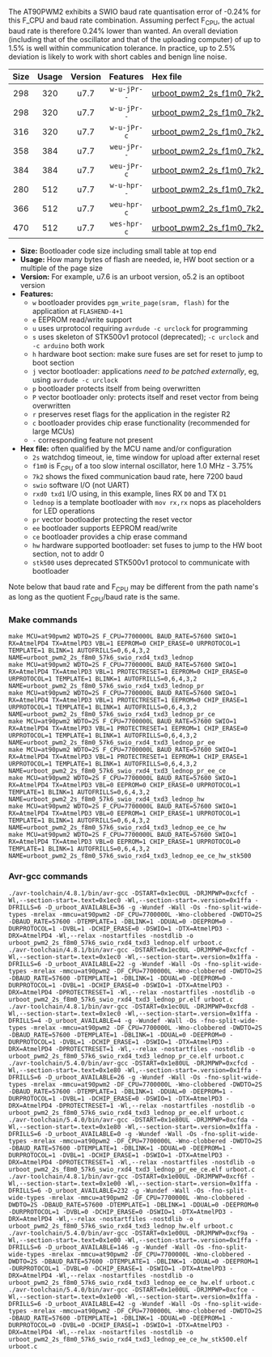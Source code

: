 The AT90PWM2 exhibits a SWIO baud rate quantisation error of -0.24% for this F_CPU and baud rate combination. Assuming perfect F<sub>CPU</sub>, the actual baud rate is therefore 0.24% lower than wanted. An overall deviation (including that of the oscillator and that of the uploading computer) of up to 1.5% is well within communication tolerance. In practice, up to 2.5% deviation is likely to work with short cables and benign line noise.

|Size|Usage|Version|Features|Hex file|
|:-:|:-:|:-:|:-:|:--|
|298|320|u7.7|`w-u-jPr--`|[urboot_pwm2_2s_f1m0_7k2_swio_rxd4_txd3_lednop.hex](https://raw.githubusercontent.com/stefanrueger/urboot.hex/main/u7.7/mcus/at90pwm2/watchdog_2_s/internal_oscillator_f-3.75%25/%2B1m000000_hz/%2B%2B%2B7k2_baud/uart0_rxd4_txd3/lednop/urboot_pwm2_2s_f1m0_7k2_swio_rxd4_txd3_lednop.hex)|
|298|320|u7.7|`w-u-jPr--`|[urboot_pwm2_2s_f1m0_7k2_swio_rxd4_txd3_lednop_pr.hex](https://raw.githubusercontent.com/stefanrueger/urboot.hex/main/u7.7/mcus/at90pwm2/watchdog_2_s/internal_oscillator_f-3.75%25/%2B1m000000_hz/%2B%2B%2B7k2_baud/uart0_rxd4_txd3/lednop/urboot_pwm2_2s_f1m0_7k2_swio_rxd4_txd3_lednop_pr.hex)|
|316|320|u7.7|`w-u-jPr-c`|[urboot_pwm2_2s_f1m0_7k2_swio_rxd4_txd3_lednop_pr_ce.hex](https://raw.githubusercontent.com/stefanrueger/urboot.hex/main/u7.7/mcus/at90pwm2/watchdog_2_s/internal_oscillator_f-3.75%25/%2B1m000000_hz/%2B%2B%2B7k2_baud/uart0_rxd4_txd3/lednop/urboot_pwm2_2s_f1m0_7k2_swio_rxd4_txd3_lednop_pr_ce.hex)|
|358|384|u7.7|`weu-jPr--`|[urboot_pwm2_2s_f1m0_7k2_swio_rxd4_txd3_lednop_pr_ee.hex](https://raw.githubusercontent.com/stefanrueger/urboot.hex/main/u7.7/mcus/at90pwm2/watchdog_2_s/internal_oscillator_f-3.75%25/%2B1m000000_hz/%2B%2B%2B7k2_baud/uart0_rxd4_txd3/lednop/urboot_pwm2_2s_f1m0_7k2_swio_rxd4_txd3_lednop_pr_ee.hex)|
|384|384|u7.7|`weu-jPr-c`|[urboot_pwm2_2s_f1m0_7k2_swio_rxd4_txd3_lednop_pr_ee_ce.hex](https://raw.githubusercontent.com/stefanrueger/urboot.hex/main/u7.7/mcus/at90pwm2/watchdog_2_s/internal_oscillator_f-3.75%25/%2B1m000000_hz/%2B%2B%2B7k2_baud/uart0_rxd4_txd3/lednop/urboot_pwm2_2s_f1m0_7k2_swio_rxd4_txd3_lednop_pr_ee_ce.hex)|
|280|512|u7.7|`w-u-hpr--`|[urboot_pwm2_2s_f1m0_7k2_swio_rxd4_txd3_lednop_hw.hex](https://raw.githubusercontent.com/stefanrueger/urboot.hex/main/u7.7/mcus/at90pwm2/watchdog_2_s/internal_oscillator_f-3.75%25/%2B1m000000_hz/%2B%2B%2B7k2_baud/uart0_rxd4_txd3/lednop/urboot_pwm2_2s_f1m0_7k2_swio_rxd4_txd3_lednop_hw.hex)|
|366|512|u7.7|`weu-hpr-c`|[urboot_pwm2_2s_f1m0_7k2_swio_rxd4_txd3_lednop_ee_ce_hw.hex](https://raw.githubusercontent.com/stefanrueger/urboot.hex/main/u7.7/mcus/at90pwm2/watchdog_2_s/internal_oscillator_f-3.75%25/%2B1m000000_hz/%2B%2B%2B7k2_baud/uart0_rxd4_txd3/lednop/urboot_pwm2_2s_f1m0_7k2_swio_rxd4_txd3_lednop_ee_ce_hw.hex)|
|470|512|u7.7|`wes-hpr-c`|[urboot_pwm2_2s_f1m0_7k2_swio_rxd4_txd3_lednop_ee_ce_hw_stk500.hex](https://raw.githubusercontent.com/stefanrueger/urboot.hex/main/u7.7/mcus/at90pwm2/watchdog_2_s/internal_oscillator_f-3.75%25/%2B1m000000_hz/%2B%2B%2B7k2_baud/uart0_rxd4_txd3/lednop/urboot_pwm2_2s_f1m0_7k2_swio_rxd4_txd3_lednop_ee_ce_hw_stk500.hex)|

- **Size:** Bootloader code size including small table at top end
- **Usage:** How many bytes of flash are needed, ie, HW boot section or a multiple of the page size
- **Version:** For example, u7.6 is an urboot version, o5.2 is an optiboot version
- **Features:**
  + `w` bootloader provides `pgm_write_page(sram, flash)` for the application at `FLASHEND-4+1`
  + `e` EEPROM read/write support
  + `u` uses urprotocol requiring `avrdude -c urclock` for programming
  + `s` uses skeleton of STK500v1 protocol (deprecated); `-c urclock` and `-c arduino` both work
  + `h` hardware boot section: make sure fuses are set for reset to jump to boot section
  + `j` vector bootloader: applications *need to be patched externally*, eg, using `avrdude -c urclock`
  + `p` bootloader protects itself from being overwritten
  + `P` vector bootloader only: protects itself and reset vector from being overwritten
  + `r` preserves reset flags for the application in the register R2
  + `c` bootloader provides chip erase functionality (recommended for large MCUs)
  + `-` corresponding feature not present
- **Hex file:** often qualified by the MCU name and/or configuration
  + `2s` watchdog timeout, ie, time window for upload after external reset
  + `f1m0` is F<sub>CPU</sub> of a too slow internal oscillator, here 1.0 MHz - 3.75%
  + `7k2` shows the fixed communication baud rate, here 7200 baud
  + `swio` software I/O (not UART)
  + `rxd0 txd1` I/O using, in this example, lines RX `D0` and TX `D1`
  + `lednop` is a template bootloader with `mov rx,rx` nops as placeholders for LED operations
  + `pr` vector bootloader protecting the reset vector
  + `ee` bootloader supports EEPROM read/write
  + `ce` bootloader provides a chip erase command
  + `hw` hardware supported bootloader: set fuses to jump to the HW boot section, not to addr 0
  + `stk500` uses deprecated STK500v1 protocol to communicate with bootloader


Note below that baud rate and F<sub>CPU</sub> may be different from the path name's as long as the quotient F<sub>CPU</sub>/baud rate is the same.

### Make commands
```
make MCU=at90pwm2 WDTO=2S F_CPU=7700000L BAUD_RATE=57600 SWIO=1 RX=AtmelPD4 TX=AtmelPD3 VBL=1 EEPROM=0 CHIP_ERASE=0 URPROTOCOL=1 TEMPLATE=1 BLINK=1 AUTOFRILLS=0,6,4,3,2 NAME=urboot_pwm2_2s_f8m0_57k6_swio_rxd4_txd3_lednop
make MCU=at90pwm2 WDTO=2S F_CPU=7700000L BAUD_RATE=57600 SWIO=1 RX=AtmelPD4 TX=AtmelPD3 VBL=1 PROTECTRESET=1 EEPROM=0 CHIP_ERASE=0 URPROTOCOL=1 TEMPLATE=1 BLINK=1 AUTOFRILLS=0,6,4,3,2 NAME=urboot_pwm2_2s_f8m0_57k6_swio_rxd4_txd3_lednop_pr
make MCU=at90pwm2 WDTO=2S F_CPU=7700000L BAUD_RATE=57600 SWIO=1 RX=AtmelPD4 TX=AtmelPD3 VBL=1 PROTECTRESET=1 EEPROM=0 CHIP_ERASE=1 URPROTOCOL=1 TEMPLATE=1 BLINK=1 AUTOFRILLS=0,6,4,3,2 NAME=urboot_pwm2_2s_f8m0_57k6_swio_rxd4_txd3_lednop_pr_ce
make MCU=at90pwm2 WDTO=2S F_CPU=7700000L BAUD_RATE=57600 SWIO=1 RX=AtmelPD4 TX=AtmelPD3 VBL=1 PROTECTRESET=1 EEPROM=1 CHIP_ERASE=0 URPROTOCOL=1 TEMPLATE=1 BLINK=1 AUTOFRILLS=0,6,4,3,2 NAME=urboot_pwm2_2s_f8m0_57k6_swio_rxd4_txd3_lednop_pr_ee
make MCU=at90pwm2 WDTO=2S F_CPU=7700000L BAUD_RATE=57600 SWIO=1 RX=AtmelPD4 TX=AtmelPD3 VBL=1 PROTECTRESET=1 EEPROM=1 CHIP_ERASE=1 URPROTOCOL=1 TEMPLATE=1 BLINK=1 AUTOFRILLS=0,6,4,3,2 NAME=urboot_pwm2_2s_f8m0_57k6_swio_rxd4_txd3_lednop_pr_ee_ce
make MCU=at90pwm2 WDTO=2S F_CPU=7700000L BAUD_RATE=57600 SWIO=1 RX=AtmelPD4 TX=AtmelPD3 VBL=0 EEPROM=0 CHIP_ERASE=0 URPROTOCOL=1 TEMPLATE=1 BLINK=1 AUTOFRILLS=0,6,4,3,2 NAME=urboot_pwm2_2s_f8m0_57k6_swio_rxd4_txd3_lednop_hw
make MCU=at90pwm2 WDTO=2S F_CPU=7700000L BAUD_RATE=57600 SWIO=1 RX=AtmelPD4 TX=AtmelPD3 VBL=0 EEPROM=1 CHIP_ERASE=1 URPROTOCOL=1 TEMPLATE=1 BLINK=1 AUTOFRILLS=0,6,4,3,2 NAME=urboot_pwm2_2s_f8m0_57k6_swio_rxd4_txd3_lednop_ee_ce_hw
make MCU=at90pwm2 WDTO=2S F_CPU=7700000L BAUD_RATE=57600 SWIO=1 RX=AtmelPD4 TX=AtmelPD3 VBL=0 EEPROM=1 CHIP_ERASE=1 URPROTOCOL=0 TEMPLATE=1 BLINK=1 AUTOFRILLS=0,6,4,3,2 NAME=urboot_pwm2_2s_f8m0_57k6_swio_rxd4_txd3_lednop_ee_ce_hw_stk500
```

### Avr-gcc commands
```
./avr-toolchain/4.8.1/bin/avr-gcc -DSTART=0x1ec0UL -DRJMPWP=0xcfcf -Wl,--section-start=.text=0x1ec0 -Wl,--section-start=.version=0x1ffa -DFRILLS=6 -D_urboot_AVAILABLE=36 -g -Wundef -Wall -Os -fno-split-wide-types -mrelax -mmcu=at90pwm2 -DF_CPU=7700000L -Wno-clobbered -DWDTO=2S -DBAUD_RATE=57600 -DTEMPLATE=1 -DBLINK=1 -DDUAL=0 -DEEPROM=0 -DURPROTOCOL=1 -DVBL=1 -DCHIP_ERASE=0 -DSWIO=1 -DTX=AtmelPD3 -DRX=AtmelPD4 -Wl,--relax -nostartfiles -nostdlib -o urboot_pwm2_2s_f8m0_57k6_swio_rxd4_txd3_lednop.elf urboot.c
./avr-toolchain/4.8.1/bin/avr-gcc -DSTART=0x1ec0UL -DRJMPWP=0xcfcf -Wl,--section-start=.text=0x1ec0 -Wl,--section-start=.version=0x1ffa -DFRILLS=6 -D_urboot_AVAILABLE=22 -g -Wundef -Wall -Os -fno-split-wide-types -mrelax -mmcu=at90pwm2 -DF_CPU=7700000L -Wno-clobbered -DWDTO=2S -DBAUD_RATE=57600 -DTEMPLATE=1 -DBLINK=1 -DDUAL=0 -DEEPROM=0 -DURPROTOCOL=1 -DVBL=1 -DCHIP_ERASE=0 -DSWIO=1 -DTX=AtmelPD3 -DRX=AtmelPD4 -DPROTECTRESET=1 -Wl,--relax -nostartfiles -nostdlib -o urboot_pwm2_2s_f8m0_57k6_swio_rxd4_txd3_lednop_pr.elf urboot.c
./avr-toolchain/4.8.1/bin/avr-gcc -DSTART=0x1ec0UL -DRJMPWP=0xcfd8 -Wl,--section-start=.text=0x1ec0 -Wl,--section-start=.version=0x1ffa -DFRILLS=4 -D_urboot_AVAILABLE=4 -g -Wundef -Wall -Os -fno-split-wide-types -mrelax -mmcu=at90pwm2 -DF_CPU=7700000L -Wno-clobbered -DWDTO=2S -DBAUD_RATE=57600 -DTEMPLATE=1 -DBLINK=1 -DDUAL=0 -DEEPROM=0 -DURPROTOCOL=1 -DVBL=1 -DCHIP_ERASE=1 -DSWIO=1 -DTX=AtmelPD3 -DRX=AtmelPD4 -DPROTECTRESET=1 -Wl,--relax -nostartfiles -nostdlib -o urboot_pwm2_2s_f8m0_57k6_swio_rxd4_txd3_lednop_pr_ce.elf urboot.c
./avr-toolchain/5.4.0/bin/avr-gcc -DSTART=0x1e80UL -DRJMPWP=0xcfcd -Wl,--section-start=.text=0x1e80 -Wl,--section-start=.version=0x1ffa -DFRILLS=6 -D_urboot_AVAILABLE=26 -g -Wundef -Wall -Os -fno-split-wide-types -mrelax -mmcu=at90pwm2 -DF_CPU=7700000L -Wno-clobbered -DWDTO=2S -DBAUD_RATE=57600 -DTEMPLATE=1 -DBLINK=1 -DDUAL=0 -DEEPROM=1 -DURPROTOCOL=1 -DVBL=1 -DCHIP_ERASE=0 -DSWIO=1 -DTX=AtmelPD3 -DRX=AtmelPD4 -DPROTECTRESET=1 -Wl,--relax -nostartfiles -nostdlib -o urboot_pwm2_2s_f8m0_57k6_swio_rxd4_txd3_lednop_pr_ee.elf urboot.c
./avr-toolchain/5.4.0/bin/avr-gcc -DSTART=0x1e80UL -DRJMPWP=0xcfda -Wl,--section-start=.text=0x1e80 -Wl,--section-start=.version=0x1ffa -DFRILLS=6 -D_urboot_AVAILABLE=0 -g -Wundef -Wall -Os -fno-split-wide-types -mrelax -mmcu=at90pwm2 -DF_CPU=7700000L -Wno-clobbered -DWDTO=2S -DBAUD_RATE=57600 -DTEMPLATE=1 -DBLINK=1 -DDUAL=0 -DEEPROM=1 -DURPROTOCOL=1 -DVBL=1 -DCHIP_ERASE=1 -DSWIO=1 -DTX=AtmelPD3 -DRX=AtmelPD4 -DPROTECTRESET=1 -Wl,--relax -nostartfiles -nostdlib -o urboot_pwm2_2s_f8m0_57k6_swio_rxd4_txd3_lednop_pr_ee_ce.elf urboot.c
./avr-toolchain/4.8.1/bin/avr-gcc -DSTART=0x1e00UL -DRJMPWP=0xcf6f -Wl,--section-start=.text=0x1e00 -Wl,--section-start=.version=0x1ffa -DFRILLS=6 -D_urboot_AVAILABLE=232 -g -Wundef -Wall -Os -fno-split-wide-types -mrelax -mmcu=at90pwm2 -DF_CPU=7700000L -Wno-clobbered -DWDTO=2S -DBAUD_RATE=57600 -DTEMPLATE=1 -DBLINK=1 -DDUAL=0 -DEEPROM=0 -DURPROTOCOL=1 -DVBL=0 -DCHIP_ERASE=0 -DSWIO=1 -DTX=AtmelPD3 -DRX=AtmelPD4 -Wl,--relax -nostartfiles -nostdlib -o urboot_pwm2_2s_f8m0_57k6_swio_rxd4_txd3_lednop_hw.elf urboot.c
./avr-toolchain/5.4.0/bin/avr-gcc -DSTART=0x1e00UL -DRJMPWP=0xcf9a -Wl,--section-start=.text=0x1e00 -Wl,--section-start=.version=0x1ffa -DFRILLS=6 -D_urboot_AVAILABLE=146 -g -Wundef -Wall -Os -fno-split-wide-types -mrelax -mmcu=at90pwm2 -DF_CPU=7700000L -Wno-clobbered -DWDTO=2S -DBAUD_RATE=57600 -DTEMPLATE=1 -DBLINK=1 -DDUAL=0 -DEEPROM=1 -DURPROTOCOL=1 -DVBL=0 -DCHIP_ERASE=1 -DSWIO=1 -DTX=AtmelPD3 -DRX=AtmelPD4 -Wl,--relax -nostartfiles -nostdlib -o urboot_pwm2_2s_f8m0_57k6_swio_rxd4_txd3_lednop_ee_ce_hw.elf urboot.c
./avr-toolchain/5.4.0/bin/avr-gcc -DSTART=0x1e00UL -DRJMPWP=0xcfce -Wl,--section-start=.text=0x1e00 -Wl,--section-start=.version=0x1ffa -DFRILLS=6 -D_urboot_AVAILABLE=42 -g -Wundef -Wall -Os -fno-split-wide-types -mrelax -mmcu=at90pwm2 -DF_CPU=7700000L -Wno-clobbered -DWDTO=2S -DBAUD_RATE=57600 -DTEMPLATE=1 -DBLINK=1 -DDUAL=0 -DEEPROM=1 -DURPROTOCOL=0 -DVBL=0 -DCHIP_ERASE=1 -DSWIO=1 -DTX=AtmelPD3 -DRX=AtmelPD4 -Wl,--relax -nostartfiles -nostdlib -o urboot_pwm2_2s_f8m0_57k6_swio_rxd4_txd3_lednop_ee_ce_hw_stk500.elf urboot.c
```

